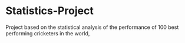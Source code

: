 # Statistics-Project
Project based on the statistical analysis of the performance of 100 best performing cricketers in the world,
